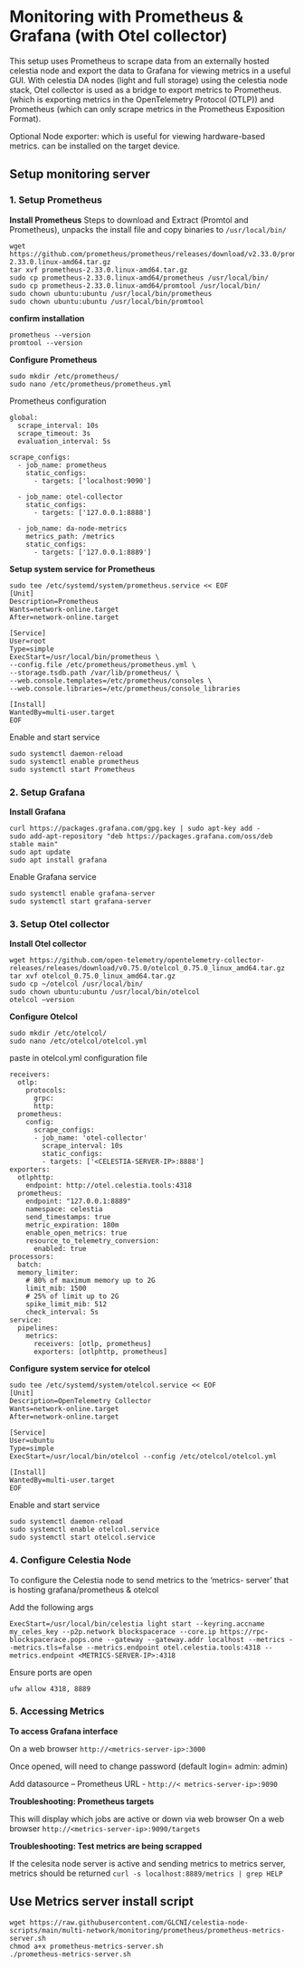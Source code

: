 # Monitoring with Prometheus & Grafana (with Otel collector)

This setup uses Prometheus to scrape data from an externally hosted celestia node and export the data to Grafana for viewing metrics in a useful GUI.
With celestia DA nodes (light and full storage) using the celestia node stack, Otel collector is used as a bridge to export metrics to Prometheus. (which is exporting metrics in the OpenTelemetry Protocol (OTLP)) and Prometheus (which can only scrape metrics in the Prometheus Exposition Format).

Optional Node exporter: which is useful for viewing hardware-based metrics. can be installed on the target device.

## Setup monitoring server 

### 1. Setup Prometheus 

**Install Prometheus**
Steps to download and Extract (Promtol and Prometheus), unpacks the install file and copy binaries to `/usr/local/bin/`
```
wget https://github.com/prometheus/prometheus/releases/download/v2.33.0/prometheus-2.33.0.linux-amd64.tar.gz
tar xvf prometheus-2.33.0.linux-amd64.tar.gz
sudo cp prometheus-2.33.0.linux-amd64/prometheus /usr/local/bin/
sudo cp prometheus-2.33.0.linux-amd64/promtool /usr/local/bin/
sudo chown ubuntu:ubuntu /usr/local/bin/prometheus
sudo chown ubuntu:ubuntu /usr/local/bin/promtool
```

**confirm installation**
 ```
prometheus --version
promtool --version
```
**Configure Prometheus** 
```
sudo mkdir /etc/prometheus/
sudo nano /etc/prometheus/prometheus.yml
```

Prometheus configuration
```
global:
  scrape_interval: 10s
  scrape_timeout: 3s
  evaluation_interval: 5s

scrape_configs:
  - job_name: prometheus
    static_configs:
      - targets: ['localhost:9090']

  - job_name: otel-collector
    static_configs:
      - targets: ['127.0.0.1:8888']

  - job_name: da-node-metrics
    metrics_path: /metrics
    static_configs:
      - targets: ['127.0.0.1:8889']

```

**Setup system service for Prometheus**
```
sudo tee /etc/systemd/system/prometheus.service << EOF
[Unit]
Description=Prometheus
Wants=network-online.target
After=network-online.target

[Service]
User=root
Type=simple
ExecStart=/usr/local/bin/prometheus \
--config.file /etc/prometheus/prometheus.yml \
--storage.tsdb.path /var/lib/prometheus/ \
--web.console.templates=/etc/prometheus/consoles \
--web.console.libraries=/etc/prometheus/console_libraries

[Install]
WantedBy=multi-user.target
EOF
```

Enable and start service 
```
sudo systemctl daemon-reload
sudo systemctl enable prometheus
sudo systemctl start Prometheus
```

### 2. Setup Grafana

**Install Grafana**
```
curl https://packages.grafana.com/gpg.key | sudo apt-key add -
sudo add-apt-repository "deb https://packages.grafana.com/oss/deb stable main"
sudo apt update
sudo apt install grafana
```

Enable Grafana service
```
sudo systemctl enable grafana-server
sudo systemctl start grafana-server
```

### 3. Setup Otel collector 

**Install Otel collector**
```
wget https://github.com/open-telemetry/opentelemetry-collector-releases/releases/download/v0.75.0/otelcol_0.75.0_linux_amd64.tar.gz
tar xvf otelcol_0.75.0_linux_amd64.tar.gz
sudo cp ~/otelcol /usr/local/bin/
sudo chown ubuntu:ubuntu /usr/local/bin/otelcol
otelcol –version
```

**Configure Otelcol**
```
sudo mkdir /etc/otelcol/
sudo nano /etc/otelcol/otelcol.yml
```

paste in otelcol.yml configuration file
```
receivers:
  otlp:
    protocols:
      grpc:
      http:
  prometheus:
    config:
      scrape_configs:
      - job_name: 'otel-collector'
        scrape_interval: 10s
        static_configs:
        - targets: ['<CELESTIA-SERVER-IP>:8888']
exporters:
  otlphttp:
    endpoint: http://otel.celestia.tools:4318
  prometheus:
    endpoint: "127.0.0.1:8889"
    namespace: celestia
    send_timestamps: true
    metric_expiration: 180m
    enable_open_metrics: true
    resource_to_telemetry_conversion:
      enabled: true
processors:
  batch:
  memory_limiter:
    # 80% of maximum memory up to 2G
    limit_mib: 1500
    # 25% of limit up to 2G
    spike_limit_mib: 512
    check_interval: 5s
service:
  pipelines:
    metrics:
      receivers: [otlp, prometheus]
      exporters: [otlphttp, prometheus]
```

**Configure system service for otelcol**
```
sudo tee /etc/systemd/system/otelcol.service << EOF
[Unit]
Description=OpenTelemetry Collector
Wants=network-online.target
After=network-online.target

[Service]
User=ubuntu
Type=simple
ExecStart=/usr/local/bin/otelcol --config /etc/otelcol/otelcol.yml

[Install]
WantedBy=multi-user.target
EOF
```

Enable and start service
```
sudo systemctl daemon-reload
sudo systemctl enable otelcol.service
sudo systemctl start otelcol.service
```

### 4. Configure Celestia Node 

To configure the Celestia node to send metrics to the ‘metrics- server’ that is hosting grafana/prometheus & otelcol

Add the following args
```
ExecStart=/usr/local/bin/celestia light start --keyring.accname my_celes_key --p2p.network blockspacerace --core.ip https://rpc-blockspacerace.pops.one --gateway --gateway.addr localhost --metrics --metrics.tls=false --metrics.endpoint otel.celestia.tools:4318 --metrics.endpoint <METRICS-SERVER-IP>:4318
```

Ensure ports are open
```
ufw allow 4318, 8889
```

### 5. Accessing Metrics

**To access Grafana interface**

On a web browser `http://<metrics-server-ip>:3000`

Once opened, will need to change password (default login= admin: admin)

Add datasource – Prometheus URL - `http://< metrics-server-ip>:9090`

**Troubleshooting: Prometheus targets**

This will display which jobs are active or down via web browser
On a web browser `http://<metrics-server-ip>:9090/targets`

**Troubleshooting: Test metrics are being scrapped**

If the celesita node server is active and sending metrics to metrics server, metrics should be returned 
`curl -s localhost:8889/metrics | grep HELP`

## Use Metrics server install script 

```
wget https://raw.githubusercontent.com/GLCNI/celestia-node-scripts/main/multi-network/monitoring/prometheus/prometheus-metrics-server.sh
chmod a+x prometheus-metrics-server.sh
./prometheus-metrics-server.sh
```
